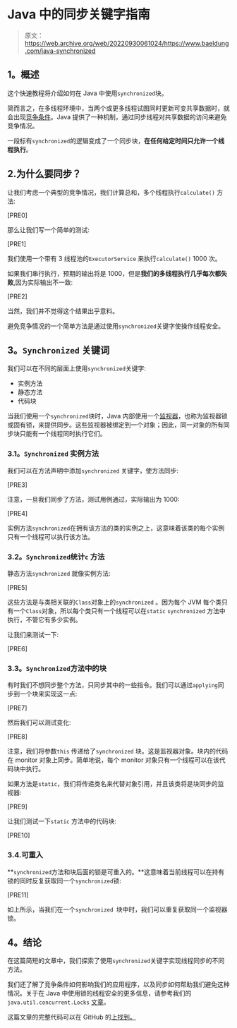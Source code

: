 # Java 中的同步关键字指南

> 原文：<https://web.archive.org/web/20220930061024/https://www.baeldung.com/java-synchronized>

## **1。概述**

这个快速教程将介绍如何在 Java 中使用`synchronized`块。

简而言之，在多线程环境中，当两个或更多线程试图同时更新可变共享数据时，就会出现[竞争条件](/web/20221006231448/https://www.baeldung.com/cs/race-conditions)。Java 提供了一种机制，通过同步线程对共享数据的访问来避免竞争情况。

一段标有`synchronized`的逻辑变成了一个同步块，**在任何给定时间只允许一个线程执行**。

## 2.为什么要同步？

让我们考虑一个典型的竞争情况，我们计算总和，多个线程执行`calculate()` 方法:

[PRE0]

那么让我们写一个简单的测试:

[PRE1]

我们使用一个带有 3 线程池的`ExecutorService` 来执行`calculate()` 1000 次。

如果我们串行执行，预期的输出将是 1000，但是**我们的多线程执行几乎每次都失败**,因为实际输出不一致:

[PRE2]

当然，我们并不觉得这个结果出乎意料。

避免竞争情况的一个简单方法是通过使用`synchronized`关键字使操作线程安全。

## **3。`Synchronized` 关键词**

我们可以在不同的层面上使用`synchronized`关键字:

*   实例方法
*   静态方法
*   代码块

当我们使用一个`synchronized`块时，Java 内部使用一个[监视器](/web/20221006231448/https://www.baeldung.com/cs/monitor)，也称为监视器锁或固有锁，来提供同步。这些监视器被绑定到一个对象；因此，同一对象的所有同步块只能有一个线程同时执行它们。

### **3.1。`Synchronized` 实例方法**

我们可以在方法声明中添加`synchronized` 关键字，使方法同步:

[PRE3]

注意，一旦我们同步了方法，测试用例通过，实际输出为 1000:

[PRE4]

实例方法`synchronized`在拥有该方法的类的实例之上，这意味着该类的每个实例只有一个线程可以执行该方法。

### **3.2。`Synchronized`统计`c` 方法**

静态方法`synchronized` 就像实例方法:

[PRE5]

这些方法是与类相关联的`Class`对象上的`synchronized` 。因为每个 JVM 每个类只有一个`Class`对象，所以每个类只有一个线程可以在`static` `synchronized` 方法中执行，不管它有多少实例。

让我们来测试一下:

[PRE6]

### **3.3。`Synchronized`方法中的块**

有时我们不想同步整个方法，只同步其中的一些指令。我们可以通过`applying`同步到一个块来实现这一点:

[PRE7]

然后我们可以测试变化:

[PRE8]

注意，我们将参数`this` 传递给了`synchronized` 块。这是监视器对象。块内的代码在 monitor 对象上同步。简单地说，每个 monitor 对象只有一个线程可以在该代码块中执行。

如果方法是`static`，我们将传递类名来代替对象引用，并且该类将是块同步的监视器:

[PRE9]

让我们测试一下`static` 方法中的代码块:

[PRE10]

### 3.4.可重入

**`synchronized`方法和块后面的锁是可重入的。**这意味着当前线程可以在持有锁的同时反复获取同一个`synchronized`锁:

[PRE11]

如上所示，当我们在一个`synchronized `块中时，我们可以重复获取同一个监视器锁。

## **4。结论**

在这篇简短的文章中，我们探索了使用`synchronized`关键字实现线程同步的不同方法。

我们还了解了竞争条件如何影响我们的应用程序，以及同步如何帮助我们避免这种情况。关于在 Java 中使用锁的线程安全的更多信息，请参考我们的`java.util.concurrent.Locks` [文章](/web/20221006231448/https://www.baeldung.com/java-concurrent-locks)。

这篇文章的完整代码可以在 GitHub 的[上找到。](https://web.archive.org/web/20221006231448/https://github.com/eugenp/tutorials/tree/master/core-java-modules/core-java-concurrency-simple)